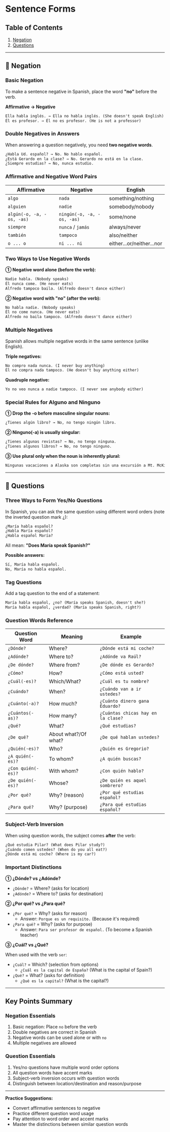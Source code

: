 # Sentence Forms

## Table of Contents

1. [Negation](#-negation)
2. [Questions](#-questions)

---

## 🔹 Negation

### Basic Negation

To make a sentence negative in Spanish, place the word **"no"** before the verb.

**Affirmative → Negative**

```markdown
Ella habla inglés. → Ella no habla inglés. (She doesn't speak English)
Él es profesor. → Él no es profesor. (He is not a professor)
```

### Double Negatives in Answers

When answering a question negatively, you need **two negative words**.

```markdown
¿Habla Ud. español? → No. No hablo español.
¿Está Gerardo en la clase? → No. Gerardo no está en la clase.
¿Siempre estudias? → No, nunca estudio.
```

### Affirmative and Negative Word Pairs

| Affirmative               | Negative                   | English                   |
| ------------------------- | -------------------------- | ------------------------- |
| `algo`                    | `nada`                     | something/nothing         |
| `alguien`                 | `nadie`                    | somebody/nobody           |
| `algún(-o, -a, -os, -as)` | `ningún(-o, -a, -os, -as)` | some/none                 |
| `siempre`                 | `nunca` / `jamás`          | always/never              |
| `también`                 | `tampoco`                  | also/neither              |
| `o ... o`                 | `ni ... ni`                | either...or/neither...nor |

### Two Ways to Use Negative Words

**① Negative word alone (before the verb):**

```markdown
Nadie habla. (Nobody speaks)
Él nunca come. (He never eats)
Alfredo tampoco baila. (Alfredo doesn't dance either)
```

**② Negative word with "no" (after the verb):**

```markdown
No habla nadie. (Nobody speaks)
Él no come nunca. (He never eats)
Alfredo no baila tampoco. (Alfredo doesn't dance either)
```

### Multiple Negatives

Spanish allows multiple negative words in the same sentence (unlike English).

**Triple negatives:**

```markdown
No compro nada nunca. (I never buy anything)
Él no compra nada tampoco. (He doesn't buy anything either)
```

**Quadruple negative:**

```markdown
Yo no veo nunca a nadie tampoco. (I never see anybody either)
```

### Special Rules for Alguno and Ninguno

**① Drop the -o before masculine singular nouns:**

```markdown
¿Tienes algún libro? → No, no tengo ningún libro.
```

**② Ninguno(-a) is usually singular:**

```markdown
¿Tienes algunas revistas? → No, no tengo ninguna.
¿Tienes algunos libros? → No, no tengo ninguno.
```

**③ Use plural only when the noun is inherently plural:**

```markdown
Ningunas vacaciones a Alaska son completas sin una excursión a Mt. McKinley.
```

---

## 🔹 Questions

### Three Ways to Form Yes/No Questions

In Spanish, you can ask the same question using different word orders (note the inverted question mark ¿):

```markdown
¿María habla español?
¿Habla María español?
¿Habla español María?
```

All mean: **"Does María speak Spanish?"**

**Possible answers:**

```markdown
Sí, María habla español.
No, María no habla español.
```

### Tag Questions

Add a tag question to the end of a statement:

```markdown
María habla español, ¿no? (María speaks Spanish, doesn't she?)
María habla español, ¿verdad? (María speaks Spanish, right?)
```

### Question Words Reference

| Question Word      | Meaning              | Example                            |
| ------------------ | -------------------- | ---------------------------------- |
| `¿Dónde?`          | Where?               | `¿Dónde está mi coche?`            |
| `¿Adónde?`         | Where to?            | `¿Adónde va Raúl?`                 |
| `¿De dónde?`       | Where from?          | `¿De dónde es Gerardo?`            |
| `¿Cómo?`           | How?                 | `¿Cómo está usted?`                |
| `¿Cuál(-es)?`      | Which/What?          | `¿Cuál es tu nombre?`              |
| `¿Cuándo?`         | When?                | `¿Cuándo van a ir ustedes?`        |
| `¿Cuánto(-a)?`     | How much?            | `¿Cuánto dinero gana Eduardo?`     |
| `¿Cuántos(-as)?`   | How many?            | `¿Cuántas chicas hay en la clase?` |
| `¿Qué?`            | What?                | `¿Qué estudias?`                   |
| `¿De qué?`         | About what?/Of what? | `¿De qué hablan ustedes?`          |
| `¿Quién(-es)?`     | Who?                 | `¿Quién es Gregorio?`              |
| `¿A quién(-es)?`   | To whom?             | `¿A quién buscas?`                 |
| `¿Con quién(-es)?` | With whom?           | `¿Con quién hablo?`                |
| `¿De quién(-es)?`  | Whose?               | `¿De quién es aquel sombrero?`     |
| `¿Por qué?`        | Why? (reason)        | `¿Por qué estudias español?`       |
| `¿Para qué?`       | Why? (purpose)       | `¿Para qué estudias español?`      |

### Subject-Verb Inversion

When using question words, the subject comes **after** the verb:

```markdown
¿Qué estudia Pilar? (What does Pilar study?)
¿Cuándo comen ustedes? (When do you all eat?)
¿Dónde está mi coche? (Where is my car?)
```

### Important Distinctions

**① ¿Dónde? vs ¿Adónde?**

- `¿Dónde?` = Where? (asks for location)
- `¿Adónde?` = Where to? (asks for destination)

**② ¿Por qué? vs ¿Para qué?**

- `¿Por qué?` = Why? (asks for reason)
  - Answer: `Porque es un requisito.` (Because it's required)
- `¿Para qué?` = Why? (asks for purpose)  
  - Answer: `Para ser profesor de español.` (To become a Spanish teacher)

**③ ¿Cuál? vs ¿Qué?**

When used with the verb `ser`:

- `¿Cuál?` = Which? (selection from options)
  - `¿Cuál es la capital de España?` (What is the capital of Spain?)
- `¿Qué?` = What? (asks for definition)
  - `¿Qué es la capital?` (What is the capital?)

---

## Key Points Summary

### Negation Essentials

1. Basic negation: Place `no` before the verb
2. Double negatives are correct in Spanish
3. Negative words can be used alone or with `no`
4. Multiple negatives are allowed

### Question Essentials

1. Yes/no questions have multiple word order options
2. All question words have accent marks
3. Subject-verb inversion occurs with question words
4. Distinguish between location/destination and reason/purpose

---

**Practice Suggestions:**

- Convert affirmative sentences to negative
- Practice different question word usage
- Pay attention to word order and accent marks
- Master the distinctions between similar question words
